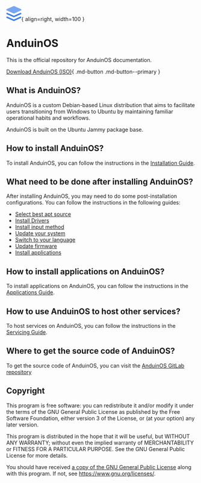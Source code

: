 ![AnduinOS Logo](./Assets/logo.svg){ align=right, width=100 }

# AnduinOS

This is the official repository for AnduinOS documentation.

[Download AnduinOS (ISO)](https://download.anduinos.com/){ .md-button .md-button--primary }

## What is AnduinOS?

AnduinOS is a custom Debian-based Linux distribution that aims to facilitate users transitioning from Windows to Ubuntu by maintaining familiar operational habits and workflows.

AnduinOS is built on the Ubuntu Jammy package base.

## How to install AnduinOS?

To install AnduinOS, you can follow the instructions in the [Installation Guide](./Install/./System-Requirements.md).

## What need to be done after installing AnduinOS?

After installing AnduinOS, you may need to do some post-installation configurations. You can follow the instructions in the following guides:

* [Select best apt source](./Install/Select-Best-Apt-Source.md)
* [Install Drivers](./Install/Install-Drivers.md)
* [Install input method](./Install/Install-Input-Method.md)
* [Update your system](./Install/Update-Your-System.md)
* [Switch to your language](./Install/Switch-To-Your-Language.md)
* [Update firmware](./Install/Upgrade-Firmware.md)
* [Install applications](./Applications/Introduction.md)

## How to install applications on AnduinOS?

To install applications on AnduinOS, you can follow the instructions in the [Applications Guide](./Applications/Introduction.md).

## How to use AnduinOS to host other services?

To host services on AnduinOS, you can follow the instructions in the [Servicing Guide](./Servicing/Introduction.md).

## Where to get the source code of AnduinOS?

To get the source code of AnduinOS, you can visit the [AnduinOS GitLab repository](https://gitlab.aiursoft.cn/anduin/anduinos)

## Copyright

This program is free software: you can redistribute it and/or modify it under the terms of the GNU General Public License as published by the Free Software Foundation, either version 3 of the License, or (at your option) any later version.

This program is distributed in the hope that it will be useful, but WITHOUT ANY WARRANTY; without even the implied warranty of MERCHANTABILITY or FITNESS FOR A PARTICULAR PURPOSE.  See the GNU General Public License for more details.

You should have received [a copy of the GNU General Public License](https://gitlab.aiursoft.cn/anduin/anduinos/-/blob/master/LICENSE) along with this program. If not, see <https://www.gnu.org/licenses/>.
